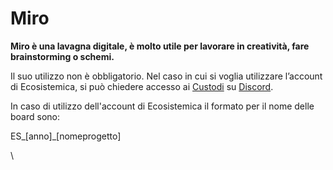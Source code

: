 # Miro

**Miro è una lavagna digitale, è molto utile per lavorare in creatività, fare brainstorming o schemi.**

Il suo utilizzo non è obbligatorio. Nel caso in cui si voglia utilizzare l’account di Ecosistemica, si può chiedere accesso ai [Custodi](../identita/tipologie/custodi.md) su [Discord](discord.md).

In caso di utilizzo dell'account di Ecosistemica il formato per il nome delle board sono:

ES\_\[anno]\_\[nomeprogetto]

\
